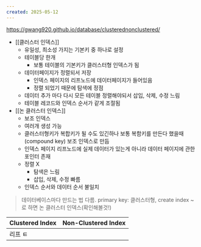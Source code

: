 ```yaml
---
created: 2025-05-12
---
```

https://gwang920.github.io/database/clusterednonclustered/
- [[클러스터 인덱스]]
	- 유일성, 최소성 가지는 기본키 중 하나로 설정
	- 테이블당 한개
		- 보통 테이블의 기본키가 클러스터형 인덱스가 됨
	- 데이터페이지가 정렬되서 저장
		- 인덱스 페이지의 리프노드에 데이터페이지가 들어있음
		- 정렬 되었기 때문에 탐색에 정점
	- 데이터 추가 마다 다시 모든 테이블 정렬해야되서 삽입, 삭제, 수정 느림
	- 테이블 레코드와 인덱스 순서가 같게 조절됨
- [[논 클러스터 인덱스]]
	- 보조 인덱스
	- 여러개 생성 가능
	- 클러스터형키가 복합키가 될 수도 있긴하나 보통 복함키를 만든다 했을때 (compound key) 보조 인덱스로 만듬
	- 인덱스 페이지 리프노드에 실제 데이터가 있는게 아니라 데이터 페이지에 관한 포인터 존재
	- 정렬 X
		- 탐색은 느림
		- 삽입, 삭제, 수정 빠름
	- 인덱스 순서와 데이터 순서 불일치

> 데이터베이스마다 만드는 법 다름. primary key: 클러스터형, create index ~ 로 하면 논 클러스터 인덱스(확인해볼것!)


| Clustered Index | Non-Clustered Index |
| --------------- | ------------------- |
| 리프 ㅌ            |                     |
